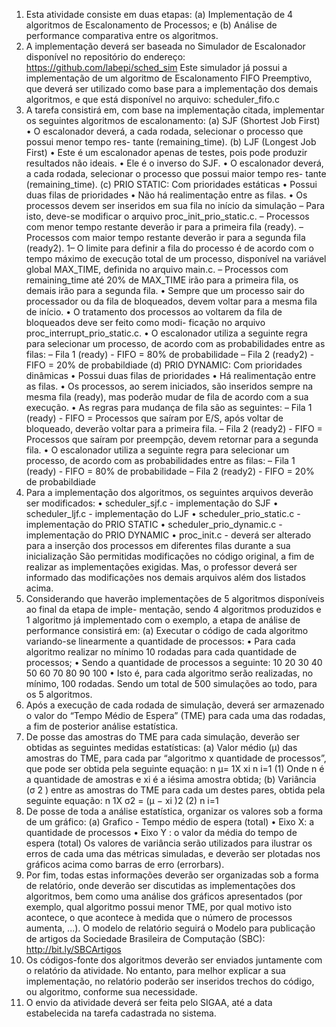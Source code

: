 1. Esta atividade consiste em duas etapas:
(a) Implementação de 4 algoritmos de Escalonamento de Processos; e
(b) Análise de performance comparativa entre os algoritmos.
2. A implementação deverá ser baseada no Simulador de Escalonador disponı́vel no repositório do
endereço:
https://github.com/labepi/sched_sim
Este simulador já possui a implementação de um algoritmo de Escalonamento FIFO Preemptivo, que
deverá ser utilizado como base para a implementação dos demais algoritmos, e que está disponı́vel
no arquivo:
scheduler_fifo.c
3. A tarefa consistirá em, com base na implementação citada, implementar os seguintes algoritmos de
escalonamento:
(a) SJF (Shortest Job First)
• O escalonador deverá, a cada rodada, selecionar o processo que possui menor tempo res-
tante (remaining_time).
(b) LJF (Longest Job First)
• Este é um escalonador apenas de testes, pois pode produzir resultados não ideais.
• Ele é o inverso do SJF.
• O escalonador deverá, a cada rodada, selecionar o processo que possui maior tempo res-
tante (remaining_time).
(c) PRIO STATIC: Com prioridades estáticas
• Possui duas filas de prioridades
• Não há realimentação entre as filas.
• Os processos devem ser inseridos em sua fila no inı́cio da simulação
– Para isto, deve-se modificar o arquivo proc_init_prio_static.c.
– Processos com menor tempo restante deverão ir para a primeira fila (ready).
– Processos com maior tempo restante deverão ir para a segunda fila (ready2).
1– O limite para definir a fila do processo é de acordo com o tempo máximo de execução
total de um processo, disponı́vel na variável global MAX_TIME, definida no arquivo
main.c.
– Processos com remaining_time até 20% de MAX_TIME irão para a primeira fila, os
demais irão para a segunda fila.
• Sempre que um processo sair do processador ou da fila de bloqueados, devem voltar para
a mesma fila de inı́cio.
• O tratamento dos processos ao voltarem da fila de bloqueados deve ser feito como modi-
ficação no arquivo proc_interrupt_prio_static.c.
• O escalonador utiliza a seguinte regra para selecionar um processo, de acordo com as
probabilidades entre as filas:
– Fila 1 (ready) - FIFO = 80% de probabilidade
– Fila 2 (ready2) - FIFO = 20% de probabildiade
(d) PRIO DYNAMIC: Com prioridades dinâmicas
• Possui duas filas de prioridades
• Há realimentação entre as filas.
• Os processos, ao serem iniciados, são inseridos sempre na mesma fila (ready), mas poderão
mudar de fila de acordo com a sua execução.
• As regras para mudança de fila são as seguintes:
– Fila 1 (ready) - FIFO = Processos que saı́ram por E/S, após voltar de bloqueado,
deverão voltar para a primeira fila.
– Fila 2 (ready2) - FIFO = Processos que saı́ram por preempção, devem retornar para
a segunda fila.
• O escalonador utiliza a seguinte regra para selecionar um processo, de acordo com as
probabilidades entre as filas:
– Fila 1 (ready) - FIFO = 80% de probabilidade
– Fila 2 (ready2) - FIFO = 20% de probabildiade
4. Para a implementação dos algoritmos, os seguintes arquivos deverão ser modificados:
• scheduler_sjf.c - implementação do SJF
• scheduler_ljf.c - implementação do LJF
• scheduler_prio_static.c - implementação do PRIO STATIC
• scheduler_prio_dynamic.c - implementação do PRIO DYNAMIC
• proc_init.c - deverá ser alterado para a inserção dos processos em diferentes filas durante a
sua inicialização
São permitidas modificações no código original, a fim de realizar as implementações exigidas. Mas,
o professor deverá ser informado das modificações nos demais arquivos além dos listados acima.
5. Considerando que haverão implementações de 5 algoritmos disponı́veis ao final da etapa de imple-
mentação, sendo 4 algoritmos produzidos e 1 algoritmo já implementado com o exemplo, a etapa
de análise de performance consistirá em:
(a) Executar o código de cada algoritmo variando-se linearmente a quantidade de processos:
• Para cada algoritmo realizar no mı́nimo 10 rodadas para cada quantidade de processos;
• Sendo a quantidade de processos a seguinte:
10 20 30 40 50 60 70 80 90 100
• Isto é, para cada algoritmo serão realizadas, no mı́nimo, 100 rodadas. Sendo um total de
500 simulações ao todo, para os 5 algoritmos.
6. Após a execução de cada rodada de simulação, deverá ser armazenado o valor do “Tempo Médio
de Espera” (TME) para cada uma das rodadas, a fim de posterior análise estatı́stica.
27. De posse das amostras do TME para cada simulação, deverão ser obtidas as seguintes medidas
estatı́sticas:
(a) Valor médio (µ) das amostras do TME, para cada par “algoritmo x quantidade de processos”,
que pode ser obtida pela seguinte equação:
n
µ=
1X
xi
n i=1
(1)
Onde n é a quantidade de amostras e xi é a iésima amostra obtida;
(b) Variância (σ 2 ) entre as amostras do TME para cada um destes pares, obtida pela seguinte
equação:
n
1X
σ2 =
(µ − xi )2
(2)
n i=1
8. De posse de toda a análise estatı́stica, organizar os valores sob a forma de um gráfico:
(a) Grafico - Tempo médio de espera (total)
• Eixo X: a quantidade de processos
• Eixo Y : o valor da média do tempo de espera (total)
Os valores de variância serão utilizados para ilustrar os erros de cada uma das métricas simuladas,
e deverão ser plotadas nos gráficos acima como barras de erro (errorbars).
9. Por fim, todas estas informações deverão ser organizadas sob a forma de relatório, onde deverão
ser discutidas as implementações dos algoritmos, bem como uma análise dos gráficos apresentados
(por exemplo, qual algoritmo possui menor TME, por qual motivo isto acontece, o que acontece à
medida que o número de processos aumenta, ...).
O modelo de relatório seguirá o Modelo para publicação de artigos da Sociedade Brasileira de
Computação (SBC):
http://bit.ly/SBCArtigos
10. Os códigos-fonte dos algoritmos deverão ser enviados juntamente com o relatório da atividade. No
entanto, para melhor explicar a sua implementação, no relatório poderão ser inseridos trechos do
código, ou algoritmo, conforme sua necessidade.
11. O envio da atividade deverá ser feita pelo SIGAA, até a data estabelecida na tarefa cadastrada no
sistema.
